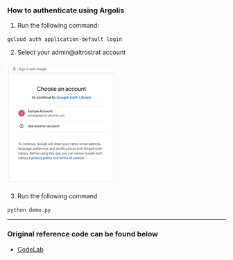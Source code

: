 ### How to authenticate using Argolis

1. Run the following command:

`gcloud auth application-default login`

2. Select your admin@altrostrat account

<img src="./images/auth.png" width="50%" height="50%" />

3. Run the following command

`python demo.py`

---

### Original reference code can be found below
* [CodeLab](https://codelabs.developers.google.com/codelabs/cloud-video-intelligence-python3)
